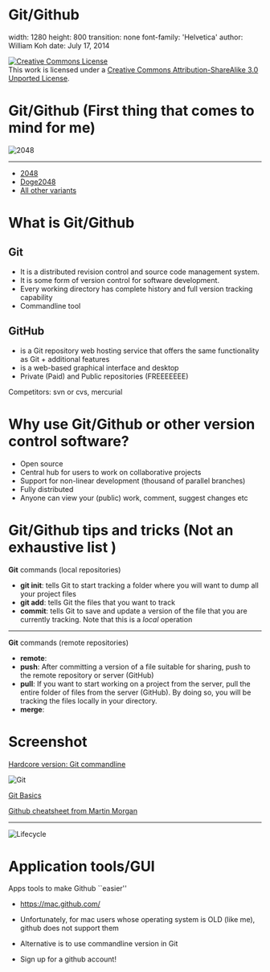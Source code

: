 Git/Github
========================================================
width: 1280
height: 800
transition: none
font-family: 'Helvetica'
author: William Koh
date: July 17, 2014

<a rel="license" href="http://creativecommons.org/licenses/by-sa/3.0/deed.en_US"><img alt="Creative Commons License" style="border-width:0" src="http://i.creativecommons.org/l/by-sa/3.0/88x31.png" /></a><br /><tiny>This work is licensed under a <a rel="license" href="http://creativecommons.org/licenses/by-sa/3.0/deed.en_US">Creative Commons Attribution-ShareAlike 3.0 Unported License</tiny></a>.

Git/Github (First thing that comes to mind for me)
==========


![2048](http://www.androidfree4u.com/images/download/1game/brain/2048-t/2048-t1.png)


---------------------------------------------
- [2048](http://gabrielecirulli.github.io/2048/)
- [Doge2048](http://doge2048.com/)
- [All other variants](http://allthe2048.com/)


What is Git/Github
==================
Git
---
- It is a distributed revision control and source code management system. 
- It is some form of version control for software development. 
- Every working directory has complete history and full version tracking capability
- Commandline tool

GitHub
------
- is a Git repository web hosting service that offers the same functionality as Git + additional features
- is a web-based graphical interface and desktop
- Private (Paid) and Public repositories (FREEEEEEE)

Competitors: svn or cvs, mercurial


Why use Git/Github or other version control software?
=====================================================
- Open source
- Central hub for users to work on collaborative projects
- Support for non-linear development (thousand of parallel branches)
- Fully distributed
- Anyone can view your (public) work, comment, suggest changes etc

Git/Github tips and tricks (Not an exhaustive list )
==========================

**Git** commands (local repositories)
- **git init**: tells Git to start tracking a folder where you will want to dump all your project files
- **git add**: tells Git the files that you want to track 
- **commit**: tells Git to save and update a version of the file that you are currently tracking. Note that this is a *local* operation

----------------------------------------------------------

**Git** commands (remote repositories)
- **remote**: 
- **push**: After committing a version of a file suitable for sharing, push to the remote repository or server (GitHub)
- **pull**: If you want to start working on a project from the server, pull the entire folder of files from the server (GitHub). By doing so, you will be tracking the files locally in your directory.
- **merge**:

Screenshot
==========

[Hardcore version: Git commandline](http://git-scm.com/)


![Git]( http://upload.wikimedia.org/wikipedia/en/f/fc/Git_session.png)

[Git Basics](http://git-scm.com/book/en/Git-Basics-Getting-a-Git-Repository)

[Github cheatsheet from Martin Morgan](https://github.com/mtmorgan/githubCribsheet)

----------------------------------------------------------
![Lifecycle](http://git-scm.com/figures/18333fig0201-tn.png)


Application tools/GUI
============
Apps tools to make Github ``easier''

- https://mac.github.com/
- Unfortunately, for mac users whose operating system is OLD (like me), github does not support them
- Alternative is to use commandline version in Git

- Sign up for a github account!

